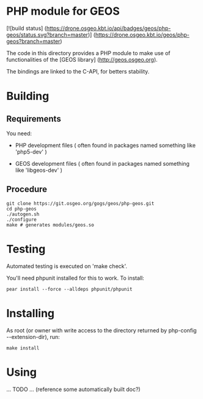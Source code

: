PHP module for GEOS
===================

[![build status]
(https://drone.osgeo.kbt.io/api/badges/geos/php-geos/status.svg?branch=master)]
(https://drone.osgeo.kbt.io/geos/php-geos?branch=master)

The code in this directory provides a PHP module to make use
of functionalities of the [GEOS library] (http://geos.osgeo.org).

The bindings are linked to the C-API, for betters stability.

# Building

## Requirements

You need:

  - PHP development files
    ( often found in packages named something like 'php5-dev' )

  - GEOS development files
    ( often found in packages named something like 'libgeos-dev' )

## Procedure

    git clone https://git.osgeo.org/gogs/geos/php-geos.git
    cd php-geos
    ./autogen.sh
    ./configure
    make # generates modules/geos.so

# Testing

Automated testing is executed on 'make check'.

You'll need phpunit installed for this to work. To install:

    pear install --force --alldeps phpunit/phpunit

# Installing

As root (or owner with write access to the directory
returned by php-config --extension-dir), run:

    make install

# Using

 ... TODO ...
 (reference some automatically built doc?)

